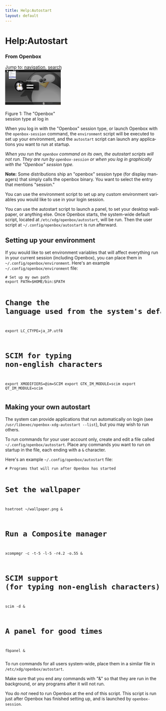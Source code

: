 ```yaml
---
title: Help:Autostart
layout: default
---
```

<a name="top" id="top"></a>
<h1 class="firstHeading">Help:Autostart</h1>
<div id="bodyContent">
<h3 id="siteSub">From Openbox</h3>
<div id="contentSub"></div>
<div id="jump-to-nav">Jump to: <a href="#column-one">navigation</a>, <a href="#searchInput">search</a></div>			<!-- start content -->
<div id="mw-content-text" lang="en" dir="ltr" class="mw-content-ltr"><div class="thumb tright"><div class="thumbinner" style="width:182px;"><a href="images/LoginOptions.png" class="image"><img alt="(thumbnail)" src="images/180px-LoginOptions.png" width="180" height="113" class="thumbimage"/></a>  <div class="thumbcaption"><div class="magnify"><a href="images/LoginOptions.png" class="internal" title="Enlarge"><img src="{{site.baseurl}}/assets/images/magnify-clip.png" width="15" height="11" alt=""/></a></div>Figure 1: The "Openbox" session type at log in</div></div></div>
<p>When you log in with the "Openbox" session type, or launch Openbox with the <code>openbox-session</code> command, the <code>environment</code> script will be executed to set up your environment, and the <code>autostart</code> script can launch any applications you want to run at startup.
</p><p><i>When you run the <code>openbox</code> command on its own, the autostart scripts will not run.  They are run by <code>openbox-session</code> or when you log in graphically with the "Openbox" session type.</i>
</p><p><b>Note:</b> Some distributions ship an "openbox" session type (for display managers) that simply calls the openbox binary.  You want to select the entry that mentions "session."
</p><p>You can use the environment script to set up any custom environment variables you would like to use in your login session.
</p><p>You can use the autostart script to launch a panel, to set your desktop wallpaper, or anything else.
Once Openbox starts, the system-wide default script, located at <code>/etc/xdg/openbox/autostart</code>, will be run. Then the user script at <code>~/.config/openbox/autostart</code> is run afterward.
</p>
<h2> <span class="mw-headline" id="Setting_up_your_environment"> Setting up your environment </span></h2>
<p>If you would like to set environment variables that will affect everything run in your current session (including Openbox), you can place them in <code>~/.config/openbox/environment</code>.  Here's an example <code>~/.config/openbox/environment</code> file:
</p>
<code><pre>
# Set up my own path
export PATH=$HOME/bin:$PATH

# Change the language used from the system's default
export LC_CTYPE=ja_JP.utf8

# SCIM for typing non-english characters
export XMODIFIERS=@im=SCIM
export GTK_IM_MODULE=scim
export QT_IM_MODULE=scim
</pre></code>
<h2> <span class="mw-headline" id="Making_your_own_autostart"> Making your own autostart </span></h2>
<p>The system can provide applications that run automatically on login (see <code>/usr/libexec/openbox-xdg-autostart --list</code>), but you may wish to run others.
</p><p>To run commands for your user account only, create and edit a file called <code>~/.config/openbox/autostart</code>. Place any commands you want to run on startup in the file, each ending with a <code>&amp;</code> character.
</p><p>Here's an example <code>~/.config/openbox/autostart</code> file:
</p>
<code><pre>
# Programs that will run after Openbox has started

# Set the wallpaper
hsetroot ~/wallpaper.png &amp;

# Run a Composite manager
xcompmgr -c -t-5 -l-5 -r4.2 -o.55 &amp;

# SCIM support (for typing non-english characters)
scim -d &amp;

# A panel for good times
fbpanel &amp;
</pre></code>
<p>To run commands for all users system-wide, place them in a similar file in <code>/etc/xdg/openbox/autostart</code>.
</p><p>Make sure that you end any commands with "&amp;" so that they are run in the background, or any programs after it will not run.
</p><p>You do <i>not</i> need to run Openbox at the end of this script.  This script is run just after Openbox has finished setting up, and is launched by <code>openbox-session</code>.
</p>
</div>
